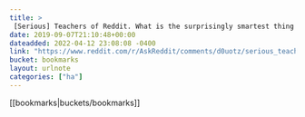 ```yaml
---
title: > 
 [Serious] Teachers of Reddit. What is the surprisingly smartest thing your stupidest student has ever said? : AskReddit
date: 2019-09-07T21:10:48+00:00
dateadded: 2022-04-12 23:08:08 -0400
link: "https://www.reddit.com/r/AskReddit/comments/d0uotz/serious_teachers_of_reddit_what_is_the/"
bucket: bookmarks
layout: urlnote
categories: ["ha"]
--- 
```

 <!-- end excerpt --> 
 [[bookmarks|buckets/bookmarks]]
